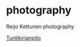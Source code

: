 # photography
Reijo Kettunen photography

[Tuntikirjanpito](https://github.com/kettroni/photography/blob/master/Tuntikirjanpito.md)
